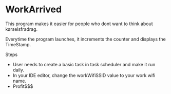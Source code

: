 # WorkArrived


This program makes it easier for people who dont want to think about kørselsfradrag.

Everytime the program launches, it increments the counter and displays the TimeStamp.

Steps
  - User needs to create a basic task in task scheduler and make it run daily.
  - In your IDE editor, change the workWifiSSID value to your work wifi name.
  - Profit$$$
